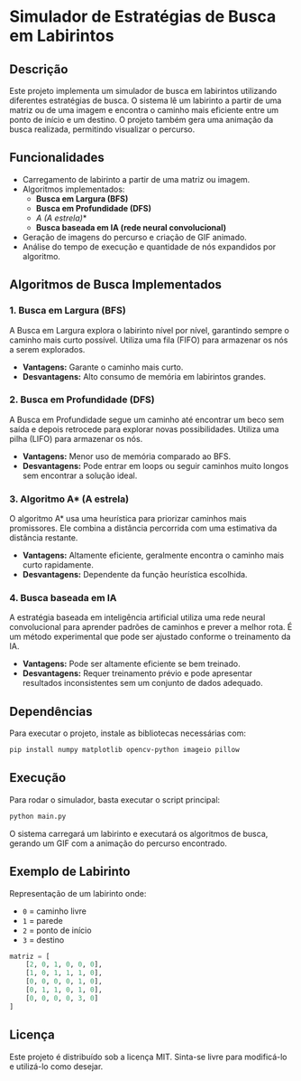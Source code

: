 # Simulador de Estratégias de Busca em Labirintos

## Descrição
Este projeto implementa um simulador de busca em labirintos utilizando diferentes estratégias de busca. O sistema lê um labirinto a partir de uma matriz ou de uma imagem e encontra o caminho mais eficiente entre um ponto de início e um destino. O projeto também gera uma animação da busca realizada, permitindo visualizar o percurso.

## Funcionalidades
- Carregamento de labirinto a partir de uma matriz ou imagem.
- Algoritmos implementados:
  - **Busca em Largura (BFS)**
  - **Busca em Profundidade (DFS)**
  - **A* (A estrela)**
  - **Busca baseada em IA (rede neural convolucional)**
- Geração de imagens do percurso e criação de GIF animado.
- Análise do tempo de execução e quantidade de nós expandidos por algoritmo.

## Algoritmos de Busca Implementados
### 1. Busca em Largura (BFS)
A Busca em Largura explora o labirinto nível por nível, garantindo sempre o caminho mais curto possível. Utiliza uma fila (FIFO) para armazenar os nós a serem explorados.

- **Vantagens:** Garante o caminho mais curto.
- **Desvantagens:** Alto consumo de memória em labirintos grandes.

### 2. Busca em Profundidade (DFS)
A Busca em Profundidade segue um caminho até encontrar um beco sem saída e depois retrocede para explorar novas possibilidades. Utiliza uma pilha (LIFO) para armazenar os nós.

- **Vantagens:** Menor uso de memória comparado ao BFS.
- **Desvantagens:** Pode entrar em loops ou seguir caminhos muito longos sem encontrar a solução ideal.

### 3. Algoritmo A* (A estrela)
O algoritmo A* usa uma heurística para priorizar caminhos mais promissores. Ele combina a distância percorrida com uma estimativa da distância restante.

- **Vantagens:** Altamente eficiente, geralmente encontra o caminho mais curto rapidamente.
- **Desvantagens:** Dependente da função heurística escolhida.

### 4. Busca baseada em IA
A estratégia baseada em inteligência artificial utiliza uma rede neural convolucional para aprender padrões de caminhos e prever a melhor rota. É um método experimental que pode ser ajustado conforme o treinamento da IA.

- **Vantagens:** Pode ser altamente eficiente se bem treinado.
- **Desvantagens:** Requer treinamento prévio e pode apresentar resultados inconsistentes sem um conjunto de dados adequado.

## Dependências
Para executar o projeto, instale as bibliotecas necessárias com:

```sh
pip install numpy matplotlib opencv-python imageio pillow
```

## Execução
Para rodar o simulador, basta executar o script principal:

```sh
python main.py
```

O sistema carregará um labirinto e executará os algoritmos de busca, gerando um GIF com a animação do percurso encontrado.

## Exemplo de Labirinto
Representação de um labirinto onde:
- `0` = caminho livre
- `1` = parede
- `2` = ponto de início
- `3` = destino

```python
matriz = [
    [2, 0, 1, 0, 0, 0],
    [1, 0, 1, 1, 1, 0],
    [0, 0, 0, 0, 1, 0],
    [0, 1, 1, 0, 1, 0],
    [0, 0, 0, 0, 3, 0]
]
```

## Licença
Este projeto é distribuído sob a licença MIT. Sinta-se livre para modificá-lo e utilizá-lo como desejar.


